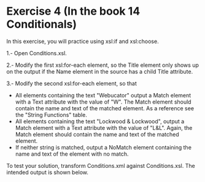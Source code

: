 # Exercise 4 (In the book 14 Conditionals)

In this exercise, you will practice using xsl:if and xsl:choose.

1.- Open Conditions.xsl.

2.- Modify the first xsl:for-each element, so the Title element only shows up on the output if the Name element in the source has a child Title attribute.

3.- Modify the second xsl:for-each element, so that

- All elements containing the text "Webucator" output a Match element with a Text attribute with the value of "W". The Match element should contain the name and text of the matched element. As a reference see the "String Functions" table.
- All elements containing the text "Lockwood & Lockwood", output a Match element with a Text attribute with the value of "L&L". Again, the Match element should contain the name and text of the matched element.
- If neither string is matched, output a NoMatch element containing the name and text of the element with no match.

To test your solution, transform Conditions.xml against Conditions.xsl. The intended output is shown below.
